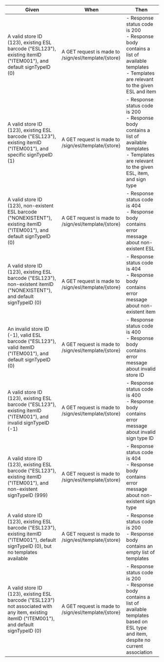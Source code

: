 | Given | When | Then |
|-------|------|------|
| A valid store ID (123), existing ESL barcode ("ESL123"), existing itemID ("ITEM001"), and default signTypeID (0) | A GET request is made to /sign/esl/template/{store} | - Response status code is 200<br>- Response body contains a list of available templates<br>- Templates are relevant to the given ESL and item |
| A valid store ID (123), existing ESL barcode ("ESL123"), existing itemID ("ITEM001"), and specific signTypeID (1) | A GET request is made to /sign/esl/template/{store} | - Response status code is 200<br>- Response body contains a list of available templates<br>- Templates are relevant to the given ESL, item, and sign type |
| A valid store ID (123), non-existent ESL barcode ("NONEXISTENT"), existing itemID ("ITEM001"), and default signTypeID (0) | A GET request is made to /sign/esl/template/{store} | - Response status code is 404<br>- Response body contains error message about non-existent ESL |
| A valid store ID (123), existing ESL barcode ("ESL123"), non-existent itemID ("NONEXISTENT"), and default signTypeID (0) | A GET request is made to /sign/esl/template/{store} | - Response status code is 404<br>- Response body contains error message about non-existent item |
| An invalid store ID (-1), valid ESL barcode ("ESL123"), valid itemID ("ITEM001"), and default signTypeID (0) | A GET request is made to /sign/esl/template/{store} | - Response status code is 400<br>- Response body contains error message about invalid store ID |
| A valid store ID (123), existing ESL barcode ("ESL123"), existing itemID ("ITEM001"), and invalid signTypeID (-1) | A GET request is made to /sign/esl/template/{store} | - Response status code is 400<br>- Response body contains error message about invalid sign type ID |
| A valid store ID (123), existing ESL barcode ("ESL123"), existing itemID ("ITEM001"), and non-existent signTypeID (999) | A GET request is made to /sign/esl/template/{store} | - Response status code is 404<br>- Response body contains error message about non-existent sign type |
| A valid store ID (123), existing ESL barcode ("ESL123"), existing itemID ("ITEM001"), default signTypeID (0), but no templates available | A GET request is made to /sign/esl/template/{store} | - Response status code is 200<br>- Response body contains an empty list of templates |
| A valid store ID (123), existing ESL barcode ("ESL123") not associated with any item, existing itemID ("ITEM001"), and default signTypeID (0) | A GET request is made to /sign/esl/template/{store} | - Response status code is 200<br>- Response body contains a list of available templates based on ESL type and item, despite no current association |
